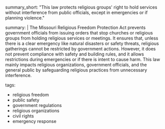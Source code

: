 summary_short: "This law protects religious groups' right to hold services without interference from public officials, except in emergencies or if planning violence."

summary: |
  The Missouri Religious Freedom Protection Act prevents government officials from issuing orders that stop churches or religious groups from holding religious services or meetings. It ensures that, unless there is a clear emergency like natural disasters or safety threats, religious gatherings cannot be restricted by government actions. However, it does not prevent compliance with safety and building rules, and it allows restrictions during emergencies or if there is intent to cause harm. This law mainly impacts religious organizations, government officials, and the general public by safeguarding religious practices from unnecessary interference.

tags:
  - religious freedom
  - public safety
  - government regulations
  - religious organizations
  - civil rights
  - emergency response
